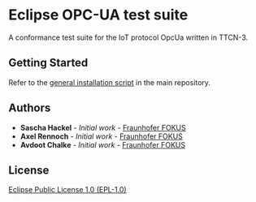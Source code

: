 # Eclipse OPC-UA test suite

A conformance test suite for the IoT protocol OpcUa written in TTCN-3.

## Getting Started

Refer to the [general installation script](https://github.com/eclipse/iottestware/blob/master/INSTALL.md) in the main repository.

## Authors

* **Sascha Hackel** - *Initial work* - [Fraunhofer FOKUS](https://www.fokus.fraunhofer.de/)
* **Axel Rennoch** - *Initial work* - [Fraunhofer FOKUS](https://www.fokus.fraunhofer.de/)
* **Avdoot Chalke** - *Initial work* - [Fraunhofer FOKUS](https://www.fokus.fraunhofer.de/)

## License

[Eclipse Public License 1.0 (EPL-1.0)](https://opensource.org/licenses/EPL-1.0)
